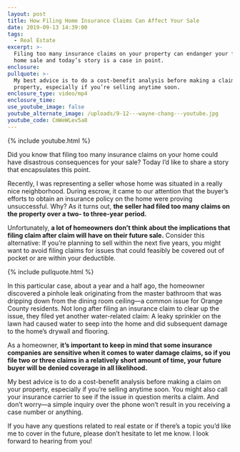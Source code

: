```yaml
---
layout: post
title: How Filing Home Insurance Claims Can Affect Your Sale
date: 2019-09-13 14:39:00
tags:
  - Real Estate
excerpt: >-
  Filing too many insurance claims on your property can endanger your future
  home sale and today’s story is a case in point.
enclosure:
pullquote: >-
  My best advice is to do a cost-benefit analysis before making a claim on your
  property, especially if you’re selling anytime soon.
enclosure_type: video/mp4
enclosure_time:
use_youtube_image: false
youtube_alternate_image: /uploads/9-12---wayne-chang---youtube.jpg
youtube_code: CmWeWLev5a8
---
```


{% include youtube.html %}

Did you know that filing too many insurance claims on your home could have disastrous consequences for your sale? Today I’d like to share a story that encapsulates this point.&nbsp;

Recently, I was representing a seller whose home was situated in a really nice neighborhood. During escrow, it came to our attention that the buyer’s efforts to obtain an insurance policy on the home were proving unsuccessful. Why? As it turns out, **the seller had filed too many claims on the property over a two- to three-year period.**

Unfortunately, **a lot of homeowners don’t think about the implications that filing claim after claim will have on their future sale.** Consider this alternative: If you’re planning to sell within the next five years, you might want to avoid filing claims for issues that could feasibly be covered out of pocket or are within your deductible.

{% include pullquote.html %}

In this particular case, about a year and a half ago, the homeowner discovered a pinhole leak originating from the master bathroom that was dripping down from the dining room ceiling—a common issue for Orange County residents. Not long after filing an insurance claim to clear up the issue, they filed yet another water-related claim: A leaky sprinkler on the lawn had caused water to seep into the home and did subsequent damage to the home’s drywall and flooring.&nbsp;

As a homeowner, **it’s important to keep in mind that some insurance companies are sensitive when it comes to water damage claims, so if you file two or three claims in a relatively short amount of time, your future buyer will be denied coverage in all likelihood.&nbsp;**

My best advice is to do a cost-benefit analysis before making a claim on your property, especially if you’re selling anytime soon. You might also call your insurance carrier to see if the issue in question merits a claim. And don’t worry—a simple inquiry over the phone won’t result in you receiving a case number or anything.&nbsp;

If you have any questions related to real estate or if there’s a topic you’d like me to cover in the future, please don’t hesitate to let me know. I look forward to hearing from you\!